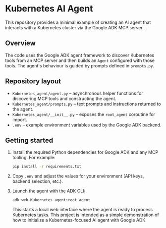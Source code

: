 # Kubernetes AI Agent

This repository provides a minimal example of creating an AI agent that interacts with a Kubernetes cluster via the Google ADK MCP server.

## Overview

The code uses the Google ADK agent framework to discover Kubernetes tools from an MCP server and then builds an `Agent` configured with those tools. The agent's behaviour is guided by prompts defined in `prompts.py`.

## Repository layout

- `Kubernetes_agent/agent.py` – asynchronous helper functions for discovering MCP tools and constructing the agent.
- `Kubernetes_agent/prompts.py` – text prompts and instructions returned to the agent.
- `Kubernetes_agent/__init__.py` – exposes the `root_agent` coroutine for import.
- `.env` – example environment variables used by the Google ADK backend.

## Getting started

1. Install the required Python dependencies for Google ADK and any MCP tooling. For example:
   ```bash
   pip install -r requirements.txt
   ```
2. Copy `.env` and adjust the values for your environment (API keys, backend selection, etc.).

3. Launch the agent with the ADK CLI:
   ```bash
   adk web Kubernetes_agent:root_agent
   ```
   This starts a local web interface where the agent is ready to process Kubernetes tasks.
This project is intended as a simple demonstration of how to initialize a Kubernetes-focused AI agent with Google ADK.
